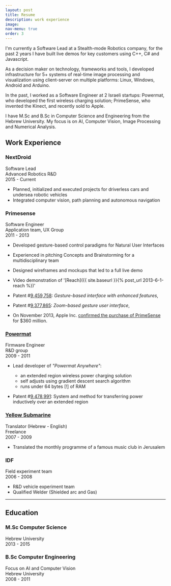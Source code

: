 ```yaml
---
layout: post
title: Resume
description: work experience
image: 
nav-menu: true
order: 3
---
```


I'm currently a Software Lead at a Stealth-mode Robotics company,
for the past 2 years I have built live demos for key customers using C++, C# and Javascript.

As a decision maker on technology, frameworks and tools, I developed infrastructure for 5+ systems of real-time image processing and visualization using client-server on multiple platforms: Linux, Windows, Android and Arduino.

In the past, I worked as a Software Engineer at 2 Israeli startups:
Powermat, who developed the first wireless charging solution;
PrimeSense, who invented the Kinect, and recently sold to Apple.

I have M.Sc and B.Sc in Computer Science and Engineering from the Hebrew University.
My focus is on AI, Computer Vision, Image Processing and Numerical Analysis.


## Work Experience

### NextDroid

Software Lead  
Advanced Robotics R&D  
2015 - Current

* Planned, initialized and executed projects for driverless cars and undersea robotic vehicles
* Integrated computer vision, path planning and autonomous navigation


### Primesense
<!--
![cv/primesense.jpg](cv/primesense.jpg)
-->

Software Engineer  
Application team, UX Group  
2011 - 2013

* Developed gesture-based control paradigms for Natural User Interfaces
* Experienced in pitching Concepts and Brainstorming for a multidisciplinary team
* Designed wireframes and mockups that led to a full live demo

* Video demonstration of '[Reach]({{ site.baseurl }}{% post_url 2013-6-1-reach %})'
* Patent #[9,459,758](http://patft.uspto.gov/netacgi/nph-Parser?Sect1=PTO2&Sect2=HITOFF&p=1&u=%2Fnetahtml%2FPTO%2Fsearch-bool.html&r=1&f=G&l=50&co1=AND&d=PTXT&s1=weissenstern&OS=weissenstern&RS=weissenstern
): _Gesture-based interface with enhanced features_, 
* Patent #[9,377,865](http://patft.uspto.gov/netacgi/nph-Parser?Sect1=PTO2&Sect2=HITOFF&p=1&u=%2Fnetahtml%2FPTO%2Fsearch-bool.html&r=2&f=G&l=50&co1=AND&d=PTXT&s1=weissenstern&OS=weissenstern&RS=weissenstern): _Zoom-based gesture user interface_, 
* On November 2013, Apple Inc. [confirmed the purchase of PrimeSense](http://www.globes.co.il/en/article-1000896203) for $360 million.


### [Powermat](http://powermat.com)

<!--
![](cv/powermat_logo_sh.jpg)
-->

Firmware Engineer  
R&D group  
2009 - 2011

* Lead developer of _"Powermat Anywhere"_:  
  - an extended region wireless power charging solution  
  - self adjusts using gradient descent search algorithm  
  - runs under 64 bytes [!] of RAM  

* Patent #[9,478,991](http://patft.uspto.gov/netacgi/nph-Parser?Sect1=PTO2&Sect2=HITOFF&p=1&u=%2Fnetahtml%2FPTO%2Fsearch-bool.html&r=1&f=G&l=50&co1=AND&d=PTXT&s1=9478991&OS=9478991&RS=9478991): System and method for transferring power inductively over an extended region 


### [Yellow Submarine](http://yellowsubmarine.org.il/)

<!--
![](cv/yellowsublogo.png)
-->

Translator (Hebrew - English)  
Freelance  
2007 - 2009


* Translated the monthly programme of a famous music club in Jerusalem 

### IDF

Field experiment team  
2006 - 2008

* R&D vehicle experiment team
* Qualified Welder (Shielded arc and Gas)

---

## Education

### M.Sc Computer Science

Hebrew University  
2013 - 2015

### B.Sc Computer Engineering

Focus on AI and Computer Vision  
Hebrew University  
2008 - 2011
